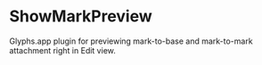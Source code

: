 # ShowMarkPreview
Glyphs.app plugin for previewing mark-to-base and mark-to-mark attachment right in Edit view.
